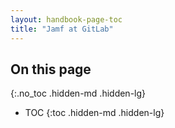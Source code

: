 ```yaml
---
layout: handbook-page-toc
title: "Jamf at GitLab"
---
```


## On this page
{:.no_toc .hidden-md .hidden-lg}

- TOC
{:toc .hidden-md .hidden-lg}

